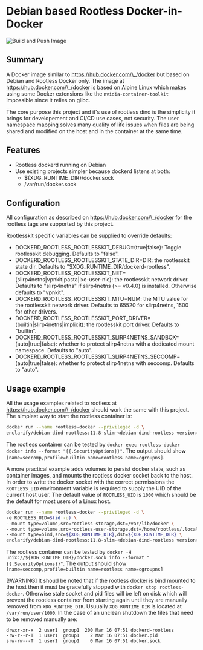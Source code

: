 # Debian based Rootless Docker-in-Docker

![Build and Push Image](https://github.com/enclarify/debian-dind-rootless/actions/workflows/build_push_image.yml/badge.svg)

## Summary

A Docker image similar to https://hub.docker.com/\_/docker but based on Debian and Rootless Docker only. The image at https://hub.docker.com/\_/docker is based on Alpine Linux which makes using some Docker extensions like the `nvidia-container-toolkit` impossible since it relies on glibc.

The core purpose this project and it's use of rootless dind is the simplicity it brings for developement and CI/CD use cases, not security. The user namespace mapping solves many quality of life issues when files are being shared and modified on the host and in the container at the same time.

## Features

- Rootless dockerd running on Debian
- Use existing projects simpler because dockerd listens at both:
    - ${XDG_RUNTIME_DIR}/docker.sock 
    - /var/run/docker.sock 

## Configuration

All configuration as described on https://hub.docker.com/\_/docker for the rootless tags are supported by this project.

Rootlesskit specific variables can be supplied to override defaults:

- DOCKERD_ROOTLESS_ROOTLESSKIT_DEBUG=(true|false): Toggle rootlesskit debugging. Defaults to "false".
- DOCKERD_ROOTLESS_ROOTLESSKIT_STATE_DIR=DIR: the rootlesskit state dir. Defaults to "$XDG_RUNTIME_DIR/dockerd-rootless".
- DOCKERD_ROOTLESS_ROOTLESSKIT_NET=(slirp4netns|vpnkit|pasta|lxc-user-nic): the rootlesskit network driver. Defaults to "slirp4netns" if slirp4netns (>= v0.4.0) is installed. Otherwise defaults to "vpnkit".
- DOCKERD_ROOTLESS_ROOTLESSKIT_MTU=NUM: the MTU value for the rootlesskit network driver. Defaults to 65520 for slirp4netns, 1500 for other drivers.
- DOCKERD_ROOTLESS_ROOTLESSKIT_PORT_DRIVER=(builtin|slirp4netns|implicit): the rootlesskit port driver. Defaults to "builtin".
- DOCKERD_ROOTLESS_ROOTLESSKIT_SLIRP4NETNS_SANDBOX=(auto|true|false): whether to protect slirp4netns with a dedicated mount namespace. Defaults to "auto".
- DOCKERD_ROOTLESS_ROOTLESSKIT_SLIRP4NETNS_SECCOMP=(auto|true|false): whether to protect slirp4netns with seccomp. Defaults to "auto".

## Usage example

All the usage examples related to rootless at https://hub.docker.com/\_/docker should work the same with this project. The simplest way to start the rootless container is:

```bash
docker run --name rootless-docker --privileged -d \
enclarify/debian-dind-rootless:11.8-slim-<debian-dind-rootless version>
```
The rootless container can be tested by `docker exec rootless-docker docker info --format "{{.SecurityOptions}}"`. The output should show `[name=seccomp,profile=builtin name=rootless name=cgroupns]`. 

A more practical example adds volumes to persist docker state, such as container images, and mounts the rootless docker socket back to the host. In order to write the docker socket with the correct permissions the `ROOTLESS_UID` environment variable is required to supply the UID of the current host user. The default value of `ROOTLESS_UID` is `1000` which should be the default for most users of a Linux host. 

```bash
docker run --name rootless-docker --privileged -d \
-e ROOTLESS_UID=$(id -u) \
--mount type=volume,src=rootless-storage,dst=/var/lib/docker \
--mount type=volume,src=rootless-user-storage,dst=/home/rootless/.local/share/docker \
--mount type=bind,src=${XDG_RUNTIME_DIR},dst=${XDG_RUNTIME_DIR} \
enclarify/debian-dind-rootless:11.8-slim-<debian-dind-rootless version>
```

The rootless container can be tested by `docker -H unix://${XDG_RUNTIME_DIR}/docker.sock info --format "{{.SecurityOptions}}"`. The output should show `[name=seccomp,profile=builtin name=rootless name=cgroupns]`

[!WARNING]
It shoud be noted that if the rootless docker is bind mounted to the host then it must be gracefully stopped with `docker stop rootless-docker`. Otherwise stale socket and pid files will be left on disk which will prevent the rootless container from starting again until they are manually removed from `XDG_RUNTIME_DIR`. Usuually `XDG_RUNTIME_DIR` is located at `/var/run/user/1000`. In the case of an unclean shutdown the files that need to be removed manually are:

```
drwxr-xr-x  2 user1  group1  200 Mar 16 07:51 dockerd-rootless
-rw-r--r-T  1 user1  group1    2 Mar 16 07:51 docker.pid
srw-rw---T  1 user1  group1    0 Mar 16 07:51 docker.sock
```

